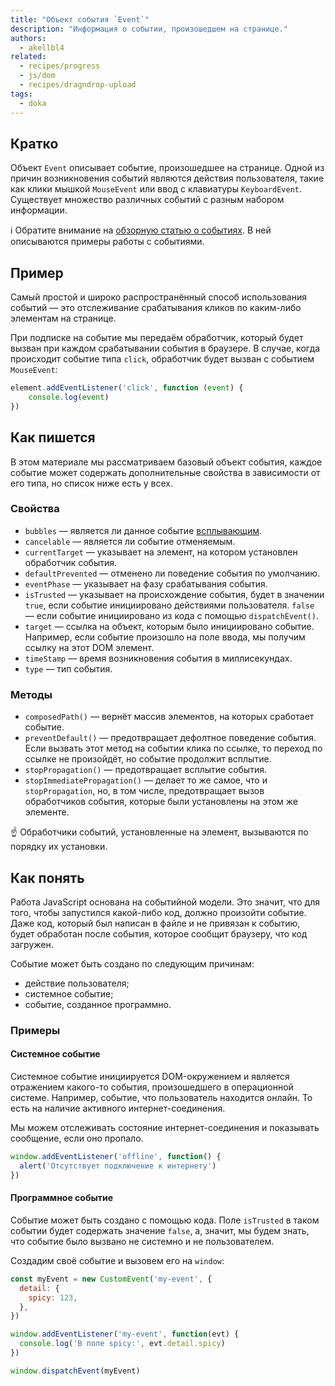 ```yaml
---
title: "Объект события `Event`"
description: "Информация о событии, произошедшем на странице."
authors:
  - akellbl4
related:
  - recipes/progress
  - js/dom
  - recipes/dragndrop-upload
tags:
  - doka
---
```


## Кратко

Объект `Event` описывает событие, произошедшее на странице. Одной из причин возникновения событий являются действия пользователя, такие как клики мышкой `MouseEvent` или ввод с клавиатуры `KeyboardEvent`. Существует множество различных событий с разным набором информации.

<aside>

ℹ️ Обратите внимание на [обзорную статью о событиях](/js/events/). В ней описываются примеры работы с событиями.

</aside>

## Пример

Самый простой и широко распространённый способ использования событий — это отслеживание срабатывания кликов по каким-либо элементам на странице.

При подписке на событие мы передаём обработчик, который будет вызван при каждом срабатывании события в браузере. В случае, когда происходит событие типа `click`, обработчик будет вызван с событием `MouseEvent`:

```js
element.addEventListener('click', function (event) {
    console.log(event)
})
```

## Как пишется

В этом материале мы рассматриваем базовый объект события, каждое событие может содержать дополнительные свойства в зависимости от его типа, но список ниже есть у всех.

### Свойства

- `bubbles` — является ли данное событие [всплывающим](/js/events/#vsplytie-sobytiy).
- `cancelable` — является ли событие отменяемым.
- `currentTarget` — указывает на элемент, на котором установлен обработчик события.
- `defaultPrevented` — отменено ли поведение события по умолчанию.
- `eventPhase` — указывает на фазу срабатывания события.
- `isTrusted` — указывает на происхождение события, будет в значении `true`, если событие инициировано действиями пользователя. `false` — если событие инициировано из кода с помощью `dispatchEvent()`.
- `target` — ссылка на объект, которым было инициировано событие. Например, если событие произошло на поле ввода, мы получим ссылку на этот DOM элемент.
- `timeStamp` — время возникновения события в миллисекундах.
- `type` — тип события.

### Методы

- `composedPath()` — вернёт массив элементов, на которых сработает событие.
- `preventDefault()` — предотвращает дефолтное поведение события. Если вызвать этот метод на событии клика по ссылке, то переход по ссылке не произойдёт, но событие продолжит всплытие.
- `stopPropagation()` — предотвращает всплытие события.
- `stopImmediatePropagation()` — делает то же самое, что и `stopPropagation`, но, в том числе, предотвращает вызов обработчиков события, которые были установлены на этом же элементе.

<aside>

☝️ Обработчики событий, установленные на элемент, вызываются по порядку их установки.

</aside>

## Как понять

Работа JavaScript основана на событийной модели. Это значит, что для того, чтобы запустился какой-либо код, должно произойти событие. Даже код, который был написан в файле и не привязан к событию, будет обработан после события, которое сообщит браузеру, что код загружен.

Событие может быть создано по следующим причинам:

- действие пользователя;
- системное событие;
- событие, созданное программно.

### Примеры

#### Системное событие

Системное событие инициируется DOM-окружением и является отражением какого-то события, произошедшего в операционной системе. Например, событие, что пользователь находится онлайн. То есть на наличие активного интернет-соединения.

Мы можем отслеживать состояние интернет-соединения и показывать сообщение, если оно пропало.

```js
window.addEventListener('offline', function() {
  alert('Отсутствует подключение к интернету')
})
```

#### Программное событие

Событие может быть создано с помощью кода. Поле `isTrusted` в таком событии будет содержать значение `false`, а, значит, мы будем знать, что событие было вызвано не системно и не пользователем.

Создадим своё событие и вызовем его на `window`:

```js
const myEvent = new CustomEvent('my-event', {
  detail: {
    spicy: 123,
  },
})

window.addEventListener('my-event', function(evt) {
  console.log('В поле spicy:', evt.detail.spicy)
})

window.dispatchEvent(myEvent)
```
